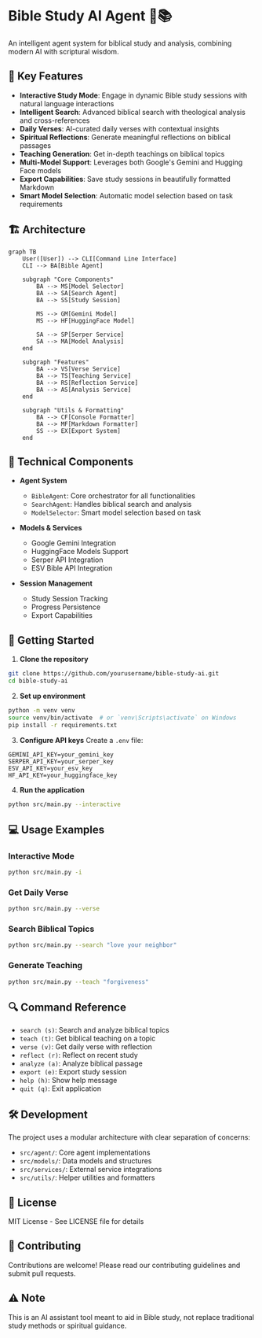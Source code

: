 # Bible Study AI Agent 🤖📚

An intelligent agent system for biblical study and analysis, combining modern AI with scriptural wisdom.

## 🌟 Key Features

- **Interactive Study Mode**: Engage in dynamic Bible study sessions with natural language interactions
- **Intelligent Search**: Advanced biblical search with theological analysis and cross-references
- **Daily Verses**: AI-curated daily verses with contextual insights
- **Spiritual Reflections**: Generate meaningful reflections on biblical passages
- **Teaching Generation**: Get in-depth teachings on biblical topics
- **Multi-Model Support**: Leverages both Google's Gemini and Hugging Face models
- **Export Capabilities**: Save study sessions in beautifully formatted Markdown
- **Smart Model Selection**: Automatic model selection based on task requirements

## 🏗️ Architecture

```mermaid
graph TB
    User([User]) --> CLI[Command Line Interface]
    CLI --> BA[Bible Agent]
    
    subgraph "Core Components"
        BA --> MS[Model Selector]
        BA --> SA[Search Agent]
        BA --> SS[Study Session]
        
        MS --> GM[Gemini Model]
        MS --> HF[HuggingFace Model]
        
        SA --> SP[Serper Service]
        SA --> MA[Model Analysis]
    end
    
    subgraph "Features"
        BA --> VS[Verse Service]
        BA --> TS[Teaching Service]
        BA --> RS[Reflection Service]
        BA --> AS[Analysis Service]
    end
    
    subgraph "Utils & Formatting"
        BA --> CF[Console Formatter]
        BA --> MF[Markdown Formatter]
        SS --> EX[Export System]
    end
```

## 🔧 Technical Components

- **Agent System**
  - `BibleAgent`: Core orchestrator for all functionalities
  - `SearchAgent`: Handles biblical search and analysis
  - `ModelSelector`: Smart model selection based on task
  
- **Models & Services**
  - Google Gemini Integration
  - HuggingFace Models Support
  - Serper API Integration
  - ESV Bible API Integration

- **Session Management**
  - Study Session Tracking
  - Progress Persistence
  - Export Capabilities

## 🚀 Getting Started

1. **Clone the repository**
```bash
git clone https://github.com/yourusername/bible-study-ai.git
cd bible-study-ai
```

2. **Set up environment**
```bash
python -m venv venv
source venv/bin/activate  # or `venv\Scripts\activate` on Windows
pip install -r requirements.txt
```

3. **Configure API keys**
Create a `.env` file:
```env
GEMINI_API_KEY=your_gemini_key
SERPER_API_KEY=your_serper_key
ESV_API_KEY=your_esv_key
HF_API_KEY=your_huggingface_key
```

4. **Run the application**
```bash
python src/main.py --interactive
```

## 💻 Usage Examples

### Interactive Mode
```bash
python src/main.py -i
```

### Get Daily Verse
```bash
python src/main.py --verse
```

### Search Biblical Topics
```bash
python src/main.py --search "love your neighbor"
```

### Generate Teaching
```bash
python src/main.py --teach "forgiveness"
```

## 🔍 Command Reference

- `search (s)`: Search and analyze biblical topics
- `teach (t)`: Get biblical teaching on a topic
- `verse (v)`: Get daily verse with reflection
- `reflect (r)`: Reflect on recent study
- `analyze (a)`: Analyze biblical passage
- `export (e)`: Export study session
- `help (h)`: Show help message
- `quit (q)`: Exit application

## 🛠️ Development

The project uses a modular architecture with clear separation of concerns:

- `src/agent/`: Core agent implementations
- `src/models/`: Data models and structures
- `src/services/`: External service integrations
- `src/utils/`: Helper utilities and formatters

## 📜 License

MIT License - See LICENSE file for details

## 🤝 Contributing

Contributions are welcome! Please read our contributing guidelines and submit pull requests.

## ⚠️ Note

This is an AI assistant tool meant to aid in Bible study, not replace traditional study methods or spiritual guidance.